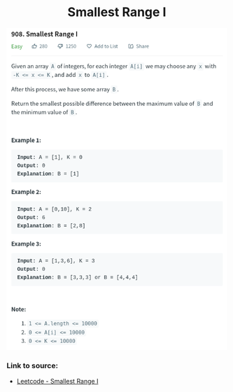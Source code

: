 <h1 align="center">Smallest Range I</h1>

![alt text](https://raw.githubusercontent.com/matthew01lokiet/Github-repos-images/main/Algs/Maths/x5Skn62j_o.png)


### Link to source: 
- <a href="https://leetcode.com/problems/smallest-range-i/">Leetcode - Smallest Range I</a>

